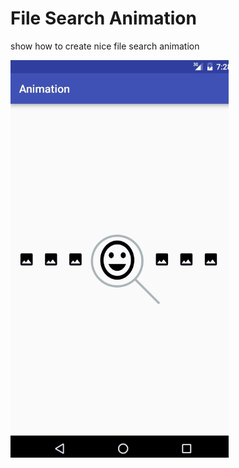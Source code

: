 # File Search Animation
show how to create nice file search animation

![sample](/images/Animation.gif)
